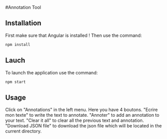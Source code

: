 #Annotation Tool


## Installation

First make sure that Angular is installed !
Then use the command:
```bash
npm install
```

## Lauch
To launch the application use the command:
```bash
npm start
```

## Usage
Click on "Annotations" in the left menu.
Here you have 4 boutons. 
"Ecrire mon texte" to write the text to annotate.
"Annoter" to add an annotation to your text.
"Clear it all" to clear all the previous text and annotation.
"Download JSON file" to download the json file which will be located in the current directory.